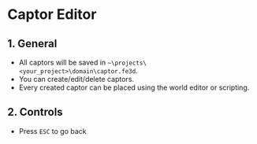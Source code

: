# Captor Editor

## 1. General

- All captors will be saved in `~\projects\<your_project>\domain\captor.fe3d`.
- You can create/edit/delete captors.
- Every created captor can be placed using the world editor or scripting.

## 2. Controls

- Press `ESC` to go back
